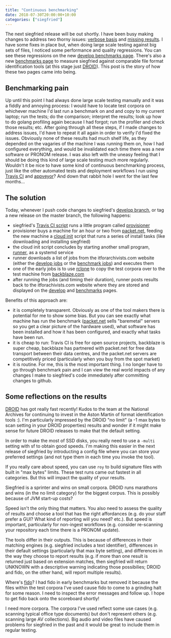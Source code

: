```yaml
---
title: "Continuous benchmarking"
date: 2018-07-30T20:00:00+10:00
categories: ["siegfried"]
---
```


The next siegfried release will be out shortly. I have been busy making changes to address two thorny issues: [verbose basis](https://github.com/richardlehane/siegfried/issues/111) and [missing results](https://github.com/richardlehane/siegfried/issues/112). I have some fixes in place but, when doing large scale testing against big sets of files, I noticed some performance and quality regressions. You can see these regressions on the new [develop benchmarks page](/siegfried/develop). There's also a new [benchmarks page](/siegfried/benchmarks) to measure siegfried against comparable file format identification tools (at this stage just [DROID](http://www.nationalarchives.gov.uk/information-management/manage-information/policy-process/digital-continuity/file-profiling-tool-droid/)). This post is the story of how these two pages came into being.

## Benchmarking pain

Up until this point I had always done large scale testing manually and it was a fiddly and annoying process: I would have to locate test corpora on whichever machine I'd last run a benchmark on and and copy to my current laptop; run the tests; do the comparison; interpret the results; look up how to do golang profiling again because I had forgot; run the profiler and check those results; etc. After going through all these steps, if I made changes to address issues, I'd have to repeat it all again in order to verify I'd fixed the issues. Obviously none of these results had much shelf life, as they depended on the vagaries of the machine I was running them on, how I had configured everything, and would be invalidated each time there was a new software or PRONOM release. I was also left with the uneasy feeling that I should be doing this kind of large scale testing much more regularly. Wouldn't it be nice to have some kind of continuous benchmarking process, just like the other automated tests and deployment workflows I run using [Travis CI](https://travis-ci.org/) and [appveyor](https://www.appveyor.com/)? And down that rabbit hole I went for the last few months... 

## The solution

Today, whenever I push code changes to siegfried's [develop branch](https://github.com/richardlehane/siegfried/tree/develop), or tag a new release on the master branch, the following happens:

  - siegfried's [Travis CI script](https://github.com/richardlehane/siegfried/blob/develop/.travis.yml) runs a little program called [provisioner](https://github.com/richardlehane/provisioner)
  - provisioner buys a machine for an hour or two from [packet.net](https://packet.net), feeding the new machine a [cloud init](https://cloud-init.io/) script that runs a series of install tasks (like downloading and installing siegfried)
  - the cloud init script concludes by starting another small program, [runner](https://github.com/richardlehane/runner), as a systemd service
  - runner downloads a list of jobs from the itforarchivists.com website (either the [develop jobs](/siegfried/jobs/develop) or the [benchmark jobs](/siegfried/jobs/bench)) and executes them
  - one of the early jobs is to use [rclone](https://rclone.org) to copy the test corpora over to the test machine from [backblaze.com](https://backblaze.com)
  - after running the jobs (and timing their duration), runner posts results back to the itforachivists.com website where they are stored and displayed on the [develop](/siegfried/develop) and [benchmarks](/siegfried/benchmarks) pages.

Benefits of this approach are:

  - it is completely transparent. Obviously as one of the tool makers there is potential for me to show some bias. But you can see exactly what machine has run the benchmark ([packet.net](https://packet.net) sells "baremetal" servers so you get a clear picture of the hardware used), what software has been installed and how it has been configured, and exactly what tasks have been run. 
  - it is cheap to run: Travis CI is free for open source projects, backblaze is super cheap, backblaze has partnered with packet.net for free data transport between their data centres, and the packet.net servers are competitively priced (particularly when you buy from the spot market)
  - it is routine. For me, this is the most important thing. I no longer have to go through benchmark pain and I can view the real world impacts of any changes I make to siegfried's code immediately after committing changes to github.

## Some reflections on the results

[DROID](http://www.nationalarchives.gov.uk/information-management/manage-information/policy-process/digital-continuity/file-profiling-tool-droid/) has got really fast recently! Kudos to the team at the National Archives for continuing to invest in the Aston Martin of format identification tools :). I'm particularly impressed by the DROID "no limit" (a -1 max bytes to scan setting in your DROID properties) results and wonder if it might make sense for future DROID releases to make that the default setting.

In order to make the most of SSD disks, you really need to use a `-multi` setting with sf to obtain good speeds. I'm making this easier in the next release of siegfried by introducting a config file where you can store your preferred settings (and not type them in each time you invoke the tool).

If you really care about speed, you can use `roy` to build signature files with built in "max bytes" limits. These test runs came out fastest in all categories. But this will impact the quality of your results.

Siegfried is a sprinter and wins on small corpora. DROID runs marathons and wins (in the no limit category) for the biggest corpus. This is possibly because of JVM start-up costs?

Speed isn't the only thing that matters. You also need to assess the quality of results and choose a tool that has the right affordances (e.g. do your staff prefer a GUI? What kind of reporting will you need? etc.). But speed is important, particularly for non-ingest workflows (e.g. consider re-scanning your repository each time there is a PRONOM update).

The tools differ in their outputs. This is because of differences in their matching engines (e.g. siegfried includes a text identifier), differences in their default settings (particularly that max byte setting), and differences in the way they choose to report results (e.g. if more than one result is returned just based on extension matches, then siegfried will return UNKNOWN with a descriptive warning indicating those possibilies; DROID and fido, on the other hand, will report multiple results).

Where's [fido](https://github.com/openpreserve/fido)? I had fido in early benchmarks but removed it because the files within the test corpora I've used cause fido to come to a grinding halt for some reason. I need to inspect the error messages and follow up. I hope to get fido back onto the scoreboard shortly!

I need more corpora. The corpora I've used reflect some use cases (e.g. scanning typical office type documents) but don't represent others (e.g. scanning large AV collections). Big audio and video files have caused problems for siegfried in the past and it would be great to include them in regular testing.

